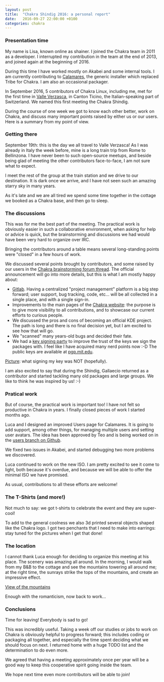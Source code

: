 ```yaml
---
layout: post
title:  "Chakra Shindig 2016: a personal report"
date:   2016-09-27 22:00:00 +0100
categories: chakra 
---
```


### Presentation time
My name is Lisa, known online as shainer. I joined the Chakra team in 2011 as a developer. I interrupted my contribution in the team at the end of 2013, and joined again at the beginning of 2016.

During this time I have worked mostly on Akabei and some internal tools. I am currently contributing to [Calamares](https://github.com/calamares/calamares), the generic installer which replaced Tribe for Chakra. I am also an occasional packager.

In September 2016, 5 contributors of Chakra Linux, including me, met for the first time in [Valle Verzasca](https://en.wikipedia.org/wiki/Valle_Verzasca), in Canton Ticino, the Italian-speaking part of Switzerland. We named this first meeting the Chakra Shindig.

During the course of one week we got to know each other better, work on Chakra, and discuss many important points raised by either us or our users. Here is a summary from my point of view.

### Getting there
September 19th: this is the day we all travel to Valle Verzasca! As I was already in Italy the week before, mine is a long train trip from Rome to Bellinzona. I have never been to such open-source meetups, and beside being glad of meeting the other contributors face-to-face, I am not sure what to expect.

I meet the rest of the group at the train station and we drive to our destination. It is dark once we arrive, and I have not seen such an amazing starry sky in many years.

As it's late and we are all tired we spend some time together in the cottage we booked as a Chakra base, and then go to sleep.

### The discussions

This was for me the best part of the meeting. The practical work is obviously easier in such a collaborative environment, when asking for help or advice is quick, but the brainstorming and discussions we had would have been very hard to organize over IRC.

Bringing the contributors around a table means several long-standing points were "closed" in a few hours of work.

We discussed several points brought by contributors, and some raised by our users in the [Chakra brainstorming forum thread](https://chakralinux.org/forum/viewtopic.php?id=14692). The official announcement will go into more details, but this is what I am mostly happy about:
* [Gitlab](http://gitlab.com). Having a centralized "project management" platform is a big step forward; user support, bug tracking, code, etc... will be all collected in a single place, and with a single sign-in.
* Improvements to the main pages of the [Chakra website](http://chakralinux.org): the purpose is to give more visibility to all contributions, and to showcase our current efforts to curious people.
* We discussed the pros and cons of becoming an official KDE project. The path is long and there is no final decision yet, but I am excited to see how that will go.
* We "scanned" many years-old bugs and decided their fate.
* We had a [key signing party](https://en.wikipedia.org/wiki/Key_signing_party) to improve the trust of the keys we sign the packages with. I feel like I have acquired many nerd points now :-D The public keys are available at [pgp.mit.edu](http://pgp.mit.edu).


[Picture](http://xkcd.com/364): what signing my key was NOT (hopefully).

I am also excited to say that during the Shindig, Gallaecio returned as a contributor and started tackling many old packages and large groups. We like to think he was inspired by us! :-)

### Pratical work
But of course, the practical work is important too! I have not felt so productive in Chakra in years. I finally closed pieces of work I started months ago.

Luca and I designed an improved Users page for Calamares. It is going to add support, among other things, for managing multiple users and setting user avatars. The idea has been approved by Teo and is being worked on in the [users branch on Github](https://github.com/calamares/calamares/tree/users).

We fixed two issues in Akabei, and started debugging two more problems we discovered.

Luca continued to work on the new ISO. I am pretty excited to see it come to light, both because it's overdue, and because we will be able to offer the minimal ISO we have promised.

As usual, contributions to all these efforts are welcome!

### The T-Shirts (and more!)
Not much to say: we got t-shirts to celebrate the event and they are super-cool!

To add to the general coolness we also 3d printed several objects shaped like the Chakra logo. I got two penchants that I need to make into earrings: stay tuned for the pictures when I get that done!

### The location
I cannot thank Luca enough for deciding to organize this meeting at his place. The scenery was amazing all around. In the morning, I would walk from my B&B to the cottage and see the mountains towering all around me; at the right time, the sunrays strike the tops of the mountains, and create an impressive effect.

[View of the mountains](~/shainer.github.io/images/Frasco_church.jpg)

Enough with the romanticism, now back to work...

### Conclusions
Time for leaving! Everybody is sad to go!

This was incredibly useful. Taking a week off our studies or jobs to work on Chakra is obviously helpful to progress forward; this includes coding or packaging all together, and especially the time spent deciding what we should focus on next. I returned home with a huge TODO list and the determination to do even more.

We agreed that having a meeting approximately once per year will be a good way to keep this cooperative spirit going inside the team.

We hope next time even more contributors will be able to join!

